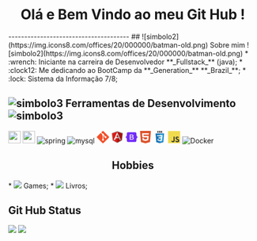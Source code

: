 <h1 align="center">Olá e Bem Vindo ao meu Git Hub !</h1>
--------------------------------------
## ![simbolo2](https://img.icons8.com/offices/20/000000/batman-old.png) Sobre mim ![simbolo2](https://img.icons8.com/offices/20/000000/batman-old.png)
* :wrench: Iniciante na carreira de Desenvolvedor **_Fullstack_** (java);
* :clock12: Me dedicando ao BootCamp da **_Generation_** **_Brazil_**;
* :lock: Sistema da Informação 7/8; 

## ![simbolo3](https://img.icons8.com/material-two-tone/24/000000/geography--v2.png) Ferramentas de Desenvolvimento ![simbolo3](https://img.icons8.com/material-two-tone/24/000000/geography--v2.png)


<p>
<img width="25" height="25" src="https://img.icons8.com/color/40/000000/java-coffee-cup-logo.png"/>
<img width="25" height="25" src="https://img.icons8.com/nolan/40/angularjs.png"/>
<img width="25" height="25" src="https://www.vectorlogo.zone/logos/springio/springio-icon.svg" alt="spring" /></code>
<img width="25" height="25" src="https://www.vectorlogo.zone/logos/mysql/mysql-icon.svg" alt="mysql"/></code>
<img height="25" height="25" src="https://raw.githubusercontent.com/devicons/devicon/master/icons/git/git-original.svg" alt="git">
<img width="25" height="25" src="https://raw.githubusercontent.com/devicons/devicon/master/icons/angularjs/angularjs-original.svg" alt="angular-js" />
<img width="25" height="25" src="https://raw.githubusercontent.com/devicons/devicon/master/icons/bootstrap/bootstrap-plain.svg" alt="bootstrap" />
<img width="25" height="25" src="assets/html5.png">
<img width="25" height="25" src="https://raw.githubusercontent.com/devicons/devicon/master/icons/css3/css3-original-wordmark.svg" alt="css3" />
<img width="25" height="25" src="https://raw.githubusercontent.com/devicons/devicon/master/icons/javascript/javascript-original.svg" alt="javascript"  />
<img height="25" src="https://www.vectorlogo.zone/logos/docker/docker-icon.svg" alt="Docker" />
</p>

<h2 align="center"> Hobbies </h2>
* <img src="https://img.icons8.com/cotton/20/000000/controller--v2.png"/> Games;
* <img src="https://img.icons8.com/color/20/000000/book.png"/> Livros;

## Git Hub Status
<div >
<img height="150em" src="https://github-readme-stats.vercel.app/api/top-langs/?username=DhenSouza&exclude_repo=KNN-Image-Classification&show_icons=true&hide_border=true&layout=compact&langs_count=8&theme=midnight-purple"/>	
<img height="150em" src="https://github-readme-stats.vercel.app/api?username=DhenSouza&theme=midnight-purple&show_icons=true" />
</div>
